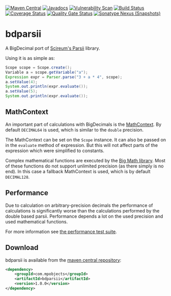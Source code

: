 [![Maven Central](https://img.shields.io/maven-central/v/com.mpobjects/bdparsii.svg)](https://search.maven.org/search?q=g:com.mpobjects%20AND%20a:bdparsii)
[![Javadocs](https://www.javadoc.io/badge/com.mpobjects/bdparsii.svg)](https://www.javadoc.io/doc/com.mpobjects/bdparsii)
[![Vulnerability Scan](https://snyk.io/test/github/mpobjects/bdparsii/badge.svg)](https://snyk.io/test/github/mpobjects/bdparsii)
[![Build Status](https://travis-ci.org/mpobjects/bdparsii.svg?branch=master)](https://travis-ci.org/mpobjects/bdparsii)
[![Coverage Status](https://coveralls.io/repos/github/mpobjects/bdparsii/badge.svg?branch=master)](https://coveralls.io/github/mpobjects/bdparsii?branch=master)
[![Quality Gate Status](https://sonarcloud.io/api/project_badges/measure?project=com.mpobjects%3Abdparsii&metric=alert_status)](https://sonarcloud.io/dashboard?id=com.mpobjects%3Abdparsii)
[![Sonatype Nexus (Snapshots)](https://img.shields.io/nexus/s/https/oss.sonatype.org/com.mpobjects/bdparsii.svg)](https://oss.sonatype.org/content/repositories/snapshots/com/mpobjects/bdparsii/)

# bdparsii 

A BigDecimal port of [Scireum's Parsii](https://github.com/scireum/parsii) library. 

Using it is as simple as:

```java
Scope scope = Scope.create();   
Variable a = scope.getVariable("a");   
Expression expr = Parser.parse("3 + a * 4", scope);   
a.setValue(4);   
System.out.println(expr.evaluate());   
a.setValue(5);   
System.out.println(expr.evaluate());
```

## MathContext

An important part of calculations with BigDecimals is the [MathContext](https://docs.oracle.com/javase/8/docs/api/java/math/MathContext.html). By default `DECIMAL64` is used, which is similar to the `double` precision.

The MathContext can be set on the `Scope` instance. It can also be passed on in the `evaluate` method of expression. But this will not affect parts of the expression which were simplified to constants.

Complex mathematical functions are executed by the [Big Math library](https://github.com/eobermuhlner/big-math). Most of these functions do not support unlimited precision (as there simply is no end). In this case a fallback MathContext is used, which is by default `DECIMAL128`.

## Performance

Due to calculation on arbitrary-precision decimals the performance of calculations is significantly worse than the calculations performed by the double based parsii.
Performance depends a lot on the used precision and used mathematical functions.

For more information see [the performance test suite](src/test/perftest/README.md).

## Download

bdparsii is available from the [maven central repository](https://search.maven.org/search?q=g:com.mpobjects%20AND%20a:bdparsii):

```xml
<dependency>
	<groupId>com.mpobjects</groupId>
	<artifactId>bdparsii</artifactId>
	<version>1.0.0</version>
</dependency>
```
